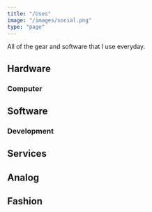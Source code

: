 ```yaml
---
title: "/Uses"
image: "/images/social.png"
type: "page"
---
```


All of the gear and software that I use everyday.

## Hardware

### Computer

## Software

### Development

## Services

## Analog

## Fashion


